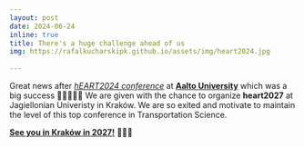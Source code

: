 ```yaml
---
layout: post
date: 2024-06-24
inline: true
title: There's a huge challenge ahead of us
img: https://rafalkucharskipk.github.io/assets/img/heart2024.jpg
     
---
```


Great news after [_hEART2024 conference_](https://heart2024.aalto.fi/) at [**Aalto University**](https://www.aalto.fi/en) which was a big success 👏👏👏👏👏 We are given with the chance to organize **heart2027** at Jagiellonian Univeristy in Kraków. We are so exited and motivate to maintain the level of this top conference in Transportation Science.

[**See you in Kraków in 2027!**](https://rafalkucharskipk.github.io/assets/img/heart2024.jpg) 🎉🎉🎉
